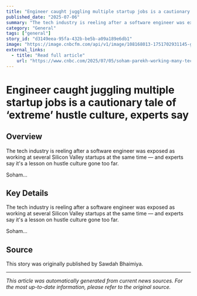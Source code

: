 ```yaml
---
title: "Engineer caught juggling multiple startup jobs is a cautionary tale of ‘extreme’ hustle culture, experts say"
published_date: "2025-07-06"
summary: "The tech industry is reeling after a software engineer was exposed as working at several Silicon Valley startups at the same time — and experts say it's a lesson on hustle culture gone too far. Soham..."
category: "General"
tags: ["general"]
story_id: "d3149eea-95fa-432b-be5b-a09a189e6db1"
image: "https://image.cnbcfm.com/api/v1/image/108168013-1751702931145-gettyimages-1607307473-a0104111.jpeg?v=1751703003&w=1920&h=1080"
external_links:
  - title: "Read full article"
    url: "https://www.cnbc.com/2025/07/05/soham-parekh-working-many-tech-jobs-at-once-takes-hustle-culture-to-extreme.html"
---
```


# Engineer caught juggling multiple startup jobs is a cautionary tale of ‘extreme’ hustle culture, experts say

## Overview

The tech industry is reeling after a software engineer was exposed as working at several Silicon Valley startups at the same time — and experts say it's a lesson on hustle culture gone too far.

Soham...

## Key Details

The tech industry is reeling after a software engineer was exposed as working at several Silicon Valley startups at the same time — and experts say it's a lesson on hustle culture gone too far.

Soham...

## Source

This story was originally published by Sawdah Bhaimiya.

---

*This article was automatically generated from current news sources. For the most up-to-date information, please refer to the original source.*
